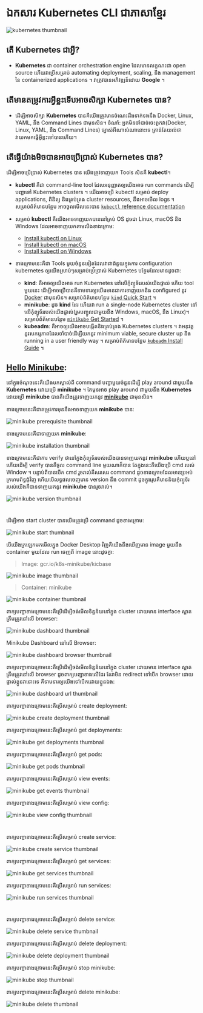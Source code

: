 # ឯកសារ Kubernetes CLI ជាភាសាខ្មែរ

![kubernetes thumbnail](/_thumbnail_doc/kubernetes.jpg "Kubernetes Tutorial")

## តើ Kubernetes ជាអ្វី?

- **Kubernetes** ជា container orchestration engine ដែលមានលក្ខណះជា open source ហើយវាប្រើសម្រាប់ automating deployment, scaling, នឹង management នៃ containerized applications ។ វាត្រូវបានអភិវឌ្ឍន៍ដោយ **Google** ។

## តើមានតម្រូវការអ្វីខ្លះទើបអាចសិក្សា Kubernetes បាន?

- ដើម្បីអាចសិក្សា **Kubernetes** បានគឺយើងត្រូវមានចំណេះដឹងទាក់ទងនឹង Docker, Linux, YAML, នឹង Command Lines ជាមុនសិន។ ចំណាំ: អ្នកមិនចាំបាច់ចេះពួកវា(Docker, Linux, YAML, នឹង Command Lines) ច្បាស់អីណាស់ណានោះទេ គ្រាន់តែយល់ថាវាយកមកធ្វើអ្វីខ្លះទៅបានហើយ។

## តើធ្វើយ៉ាងមិចបានអាចប្រើប្រាស់ Kubernetes បាន?

ដើម្បីអាចប្រើប្រាស់ Kubernetes បាន យើងត្រូវទាញយក Tools សិនគឺ **kubectl**។

- **kubectl** គឺជា command-line tool ដែលអនុញ្ញាតឲ្យយើងអាច run commands ដើម្បីបញ្ជាទៅ Kubernetes clusters ។ យើងអាចប្រើ kubectl សម្រាប់ deploy applications, ពិនិត្យ និងគ្រប់គ្រង cluster resources, នឹងអាចមើល logs ។ សម្រាប់ព័ត៍មានបន្ថែម អាចចូលមើលនេះបាន [`kubectl` reference documentation](https://kubernetes.io/docs/reference/kubectl/)

- សម្រាប់ **kubectl** គឺយើងអាចទាញយកបាននៅគ្រប់ OS ដូចជា Linux, macOS និង Windows ដែលអាចទាញយកតាមលីងខាងក្រោម:
    - [Install kubectl on Linux](https://kubernetes.io/docs/tasks/tools/install-kubectl-linux/)
    - [Install kubectl on macOS](https://kubernetes.io/docs/tasks/tools/install-kubectl-macos/)
    - [Install kubectl on Windows](https://kubernetes.io/docs/tasks/tools/install-kubectl-windows/)

- ខាងក្រោមនេះគឺជា Tools មួយចំនួនទៀតដែលវាជាជំនួយក្នុងការ configuration kubernetes ឲ្យយើងស្រាប់ៗសម្រាប់ប្រ់ើប្រាស់ Kubernetes បន្ថែមដែលមានដូចជា:
    - **kind**: គឺអាចឲ្យយើងអាច run Kubernetes នៅលើកុំព្យូទ័ររបស់យើងផ្ទាល់ ហើយ tool មួយនេះ ដើម្បីអាចប្រើបានគឺទាមទារឲ្យយើងមានជាការទាញយកនិង configured នូវ [Docker](https://docs.docker.com/get-docker/) ជាមុនសិន។ សម្រាប់ព័ត័មានបន្ថែម [`kind` Quick Start](https://kind.sigs.k8s.io/docs/user/quick-start/) ។
    - **minikube**: ដូច **kind** ដែរ ហើយវា run a single-node Kubernetes cluster នៅលើកុំព្យូទ័ររបស់យើងផ្ទាល់(រួមបញ្ចូលជាមួយនឹង Windows, macOS, នឹង Linux)។ សម្រាប់ព័ត័មានបន្ថែម [`minikube` Get Started](https://minikube.sigs.k8s.io/docs/start/) ។
    - **kubeadm**: គឺអាចឲ្យយើងអាចបង្កើតនិងគ្រប់គ្រង Kubernetes clusters ។ វាអនុវត្តនូវសកម្មភាពដែលចាំបាច់ដើម្បីយកនូវ minimum viable, secure cluster up និង running in a user friendly way ។ សម្រាប់ព័ត័មានបន្ថែម [`kubeadm` Install Guide](https://kubernetes.io/docs/setup/production-environment/tools/kubeadm/install-kubeadm/) ។

## <u>Hello Minikube</u>:

នៅក្នុងចំណុចនេះគឺយើងមកស្គាល់ពី command បញ្ជាមួយចំនួនដើម្បី play around ជាមួយនឹង **Kubernetes**​ ដោយប្រើ **minikube** ។ តែមុនអាច play around ជាមួយនឹង **Kubernetes** ដោយប្រើ **minikube** បានគឺយើងត្រូវទាញយកនូវ [**minikube**](https://minikube.sigs.k8s.io/docs/start/) ជាមុនសិន។

ខាងក្រោមនេះគឺជាតម្រូវការមុននឹងអាចទាញយក **minikube** បាន:

![minikube prerequisite thumbnail](/_thumbnail_doc/minikube_prerequisite.jpeg "Minikube Prerequisite")

ខាងក្រោមនេះគឺជាទាញយក **minikube**:

![minikube installation thumbnail](/_thumbnail_doc/minikube_installation.jpeg "Minikube Installation")

ខាងក្រោមនេះគឺជាការ verify ថានៅក្នុងកុំព្យូទ័ររបស់យើងបានទាញយកនូវ **minikube** ហើយឬនៅ ហើយដើម្បី verify បានគឺចូល command line មួយណាក៏បាន តែក្នុងនេះគឺយើងប្រើ cmd របស់ Window ។ បន្ទាប់ពីបានបើក cmd រួចរាល់គឺសរសេរ command ដូចខាងក្រោមដែលមានប្រអប់ក្រហមព័ទ្ធជុំវិញ ហើយបើលទ្ធផលចេញមាន version នឹង commit ដូចក្នុងរូបគឺមានន័យកុំព្យូទ័ររបស់យើងគឺបានទាញយកនូវ **minikube** បានរួចរាល់។

![minikube version thumbnail](/_thumbnail_doc/minikube_version.jpeg "Minikube Version")


#

ដើម្បីអាច start cluster បានយើងត្រូវប្រើ command ដូចខាងក្រោម:

![minikube start thumbnail](/_thumbnail_doc/minikube_start.jpeg "Minikube Start")

បើយើងក្រឡេកមកមើលក្នុង Docker Desktop វិញគឺយើងនឹងឃើញមាន image មួយនឹង container មួយដែល run ចេញពី image នោះដូចគ្នា:

> Image: gcr.io/k8s-minikube/kicbase

![minikube image thumbnail](/_thumbnail_doc/minikube_image.jpeg "Minikube Image")

> Container: minikube

![minikube container thumbnail](/_thumbnail_doc/minikube_container.jpeg "Minikube Container")

ពាក្យបញ្ជាខាងក្រោមនេះគឺប្រើដើម្បីចង់មើលទិន្នន័យនៅក្នុង cluster ដោយមាន interface ស្អាតត្រឹមត្រូវនៅលើ browser:

![minikube dashboard thumbnail](/_thumbnail_doc/minikube_dashboard.jpeg "Minikube Dashboard")

Minikube Dashboard នៅលើ Browser:

![minikube dashboard browser thumbnail](/_thumbnail_doc/minikube_dashboard_browser.jpeg "Minikube Dashboard Browser")

ពាក្យបញ្ជាខាងក្រោមនេះគឺប្រើដើម្បីចង់មើលទិន្នន័យនៅក្នុង cluster ដោយមាន interface ស្អាតត្រឹមត្រូវនៅលើ browser ដូចពាក្យបញ្ជាខាងលើដែរ តែវាមិន redirect ទៅបើក browser ដោយផ្ទាល់ខ្លួនវានោះទេ គឺទាមទារឲ្យយើងទៅបើកដោយខ្លួនឯង:

![minikube dashboard url thumbnail](/_thumbnail_doc/minikube_dashboard_url.jpeg "Minikube Dashboard Url")

ពាក្យបញ្ជាខាងក្រោមនេះគឺប្រើសម្រាប់ create deployment:

![minikube create deployment thumbnail](/_thumbnail_doc/minikube_create_deployment.jpeg "Minikube Create Deployment")

ពាក្យបញ្ជាខាងក្រោមនេះគឺប្រើសម្រាប់ get deployments:

![minikube get deployments thumbnail](/_thumbnail_doc/minikube_get_deployments.jpeg "Minikube Get Deployments")

ពាក្យបញ្ជាខាងក្រោមនេះគឺប្រើសម្រាប់ get pods:

![minikube get pods thumbnail](/_thumbnail_doc/minikube_get_pods.jpeg "Minikube Get Pods")

ពាក្យបញ្ជាខាងក្រោមនេះគឺប្រើសម្រាប់ view events:

![minikube get events thumbnail](/_thumbnail_doc/minikube_get_events.jpeg "Minikube Get Events")

ពាក្យបញ្ជាខាងក្រោមនេះគឺប្រើសម្រាប់ view config:

![minikube view config thumbnail](/_thumbnail_doc/minikube_config_view.jpeg "Minikube View Config")

#

ពាក្យបញ្ជាខាងក្រោមនេះគឺប្រើសម្រាប់ create service:

![minikube create service thumbnail](/_thumbnail_doc/minikube_create_service.jpeg "Minikube Create Service")

ពាក្យបញ្ជាខាងក្រោមនេះគឺប្រើសម្រាប់ get services:

![minikube get services thumbnail](/_thumbnail_doc/minikube_get_services.jpeg "Minikube Get Services")

ពាក្យបញ្ជាខាងក្រោមនេះគឺប្រើសម្រាប់ run services:

![minikube run services thumbnail](/_thumbnail_doc/minikube_service.jpeg "Minikube Run Service")

#

ពាក្យបញ្ជាខាងក្រោមនេះគឺប្រើសម្រាប់ delete service:

![minikube delete service thumbnail](/_thumbnail_doc/minikube_delete_service.jpeg "Minikube Delete Service")

ពាក្យបញ្ជាខាងក្រោមនេះគឺប្រើសម្រាប់ delete deployment:

![minikube delete deployment thumbnail](/_thumbnail_doc/minikube_delete_deployment.jpeg "Minikube Delete Deployment")

ពាក្យបញ្ជាខាងក្រោមនេះគឺប្រើសម្រាប់ stop minikube:

![minikube stop thumbnail](/_thumbnail_doc/minikube_stop.jpeg "Minikube Stop")

ពាក្យបញ្ជាខាងក្រោមនេះគឺប្រើសម្រាប់ delete minikube:

![minikube delete thumbnail](/_thumbnail_doc/minikube_delete.jpeg "Minikube Delete")